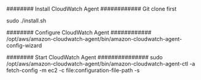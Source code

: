 ######## Install CloudWatch Agent ############
Git clone first

sudo ./install.sh

######## Configure CloudWatch Agent ############
/opt/aws/amazon-cloudwatch-agent/bin/amazon-cloudwatch-agent-config-wizard

######## Start CloudWatch Agent ###############
sudo /opt/aws/amazon-cloudwatch-agent/bin/amazon-cloudwatch-agent-ctl -a fetch-config -m ec2 -c file:configuration-file-path -s
